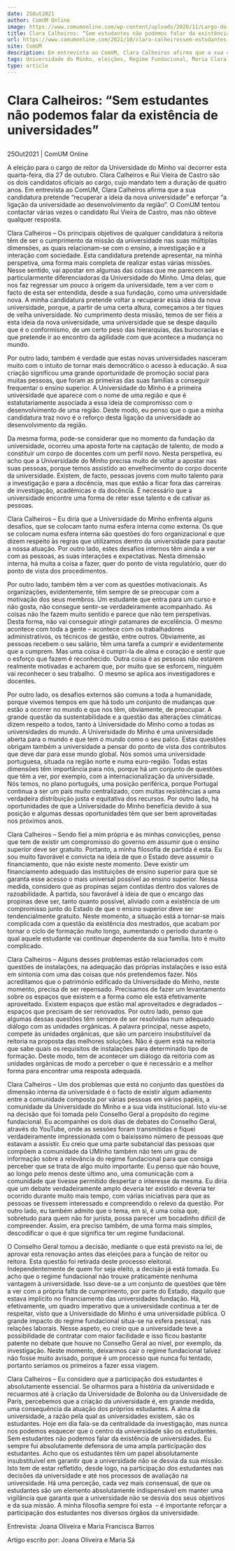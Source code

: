 ```yaml
---
date: 25Out2021
author: ComUM Online
image: https://www.comumonline.com/wp-content/uploads/2020/11/Largo-do-Paco-Braga-1500x947.jpg
title: Clara Calheiros: “Sem estudantes não podemos falar da existência de universidades”
url: https://www.comumonline.com/2021/10/clara-calheirossem-estudantes-nao-podemos-falar-da-existencia-de-universidades/
site: ComUM
description: Em entrevista ao ComUM, Clara Calheiros afirma que a sua candidatura ao cargo de reitora pretende "recuperar a ideia da nova universidade".
tags: Universidade do Minho, eleições, Regime Fundacional, Maria Clara Calheiros, Candidata ao cargo de reitora
type: article
---
```



# Clara Calheiros: “Sem estudantes não podemos falar da existência de universidades”

## 

25Out2021 | ComUM Online

A eleição para o cargo de reitor da Universidade do Minho vai decorrer esta quarta-feira, dia 27 de outubro. Clara Calheiros e Rui Vieira de Castro são os dois candidatos oficiais ao cargo, cujo mandato tem a duração de quatro anos. Em entrevista ao ComUM, Clara Calheiros afirma que a sua candidatura pretende “recuperar a ideia da nova universidade” e reforçar “a ligação da universidade ao desenvolvimento da região”. O ComUM tentou contactar várias vezes o candidato Rui Vieira de Castro, mas não obteve qualquer resposta.

Clara Calheiros – Os principais objetivos de qualquer candidatura à reitoria têm de ser o cumprimento da missão da universidade nas suas múltiplas dimensões, as quais relacionam-se com o ensino, a investigação e a interação com sociedade. Esta candidatura pretende apresentar, na minha perspetiva, uma forma mais completa de realizar estas várias missões. Nesse sentido, vai apostar em algumas das coisas que me parecem ser particularmente diferenciadoras da Universidade do Minho. Uma delas, que nos faz regressar um pouco à origem da universidade, tem a ver com o facto de esta ser entendida, desde a sua fundação, como uma universidade nova. A minha candidatura pretende voltar a recuperar essa ideia da nova universidade, porque, a partir de uma certa altura, começamos a ter tiques de velha universidade. No cumprimento desta missão, temos de ser fiéis a esta ideia da nova universidade, uma universidade que se despe daquilo que é o conformismo, de um certo peso das hierarquias, das burocracias e que pretende ir ao encontro da agilidade com que acontece a mudança no mundo.

Por outro lado, também é verdade que estas novas universidades nasceram muito com o intuito de tornar mais democrático o acesso à educação. A sua criação significou uma grande oportunidade de promoção social para muitas pessoas, que foram as primeiras das suas famílias a conseguir frequentar o ensino superior. A Universidade do Minho é a primeira universidade que aparece com o nome de uma região e que é estatutariamente associada a essa ideia de compromisso com o desenvolvimento de uma região. Deste modo, eu penso que o que a minha candidatura traz novo é o reforço desta ligação da universidade ao desenvolvimento da região.

Da mesma forma, pode-se considerar que no momento da fundação da universidade, ocorreu uma aposta forte na captação de talento, de modo a constituir um corpo de docentes com um perfil novo. Nesta perspetiva, eu acho que a Universidade do Minho precisa muito de voltar a apostar nas suas pessoas, porque temos assistido ao envelhecimento do corpo docente da universidade. Existem, de facto, pessoas jovens com muito talento para a investigação e para a docência, mas que estão a ficar fora das carreiras de investigação, académicas e da docência. É necessário que a universidade encontre uma forma de reter esse talento e de cativar as pessoas.

Clara Calheiros – Eu diria que a Universidade do Minho enfrenta alguns desafios, que se colocam tanto numa esfera interna como externa. Os que se colocam numa esfera interna são questões do foro organizacional e que dizem respeito às regras que utilizamos dentro da universidade para pautar a nossa atuação. Por outro lado, estes desafios internos têm ainda a ver com as pessoas, as suas interações e expectativas. Nesta dimensão interna, há muita a coisa a fazer, quer do ponto de vista regulatório, quer do ponto de vista dos procedimentos.

Por outro lado, também têm a ver com as questões motivacionais. As organizações, evidentemente, têm sempre de se preocupar com a motivação dos seus membros. Um estudante que entra para um curso e não gosta, não consegue sentir-se verdadeiramente acompanhado. As coisas não lhe fazem muito sentido e parece que não tem perspetivas. Desta forma, não vai conseguir atingir patamares de excelência. O mesmo acontece com toda a gente – acontece com os trabalhadores administrativos, os técnicos de gestão, entre outros. Obviamente, as pessoas recebem o seu salário, têm uma tarefa a cumprir e evidentemente que a cumprem. Mas uma coisa é cumpri-la de alma e coração e sentir que o esforço que fazem é reconhecido. Outra coisa é as pessoas não estarem realmente motivadas e acharem que, por muito que se esforcem, ninguém vai reconhecer o seu trabalho.  O mesmo se aplica aos investigadores e docentes.

Por outro lado, os desafios externos são comuns a toda a humanidade, porque vivemos tempos em que há todo um conjunto de mudanças que estão a ocorrer no mundo e que nos têm, obviamente, de preocupar. A grande questão da sustentabilidade e a questão das alterações climáticas dizem respeito a todos, tanto à Universidade do Minho como a todas as universidades do mundo. A Universidade do Minho é uma universidade aberta para o mundo e que tem o mundo como o seu palco. Estas questões obrigam também a universidade a pensar do ponto de vista dos contributos que deve dar para esse mundo global. Nós somos uma universidade portuguesa, situada na região norte e numa euro-região. Todas estas dimensões têm importância para nós, porque há um conjunto de questões que têm a ver, por exemplo, com a internacionalização da universidade. Nós temos, no plano português, uma posição periférica, porque Portugal continua a ser um país muito centralizado, com muitas resistências a uma verdadeira distribuição justa e equitativa dos recursos. Por outro lado, há oportunidades de que a Universidade do Minho beneficia devido à sua posição e algumas dessas oportunidades têm que ser bem aproveitadas nos próximos anos.

Clara Calheiros – Sendo fiel a mim própria e às minhas convicções, penso que tem de existir um compromisso do governo em assumir que o ensino superior deve ser gratuito. Portanto, a minha filosofia de partida é esta. Eu sou muito favorável e convicta na ideia de que o Estado deve assumir o financiamento, que não existe neste momento. Deve existir um financiamento adequado das instituições de ensino superior para que se garanta esse acesso o mais universal possível ao ensino superior. Nessa medida, considero que as propinas sejam contidas dentro dos valores de razoabilidade. À partida, sou favorável à ideia de que o encargo das propinas deve ser, tanto quanto possível, aliviado com a existência de um compromisso junto do Estado de que o ensino superior deve ser tendencialmente gratuito. Neste momento, a situação está a tornar-se mais complicada com a questão da existência dos mestrados, que acabam por tornar o ciclo de formação muito longo, aumentando o período durante o qual aquele estudante vai continuar dependente da sua família. Isto é muito complicado.

Clara Calheiros – Alguns desses problemas estão relacionados com questões de instalações, na adequação das próprias instalações e isso está em sintonia com uma das coisas que nós pretendemos fazer. Nós acreditamos que o património edificado da Universidade do Minho, neste momento, precisa de ser repensado. Precisamos de fazer um levantamento sobre os espaços que existem e a forma como ele está efetivamente aproveitado. Existem espaços que estão mal aproveitados e degradados – espaços que precisam de ser renovados. Por outro lado, penso que algumas dessas questões têm sempre de ser resolvidas num adequado diálogo com as unidades orgânicas. A palavra principal, nesse aspeto, compete às unidades orgânicas, que são um parceiro insubstituível da reitoria na proposta das melhores soluções. Não é quem está na reitoria que sabe quais os requisitos de instalações para determinado tipo de formação. Deste modo, tem de acontecer um diálogo da reitoria com as unidades orgânicas de modo a perceber o que é necessário e a melhor forma para encontrar uma resposta adequada.

Clara Calheiros – Um dos problemas que está no conjunto das questões da dimensão interna da universidade é o facto de existir algum adiamento entre a comunidade composta por várias pessoas em vários papéis, a comunidade da Universidade do Minho e a sua vida institucional. Isto viu-se na decisão que foi tomada pelo Conselho Geral a propósito do regime fundacional. Eu acompanhei os dois dias de debates do Conselho Geral, através do YouTube, onde as sessões foram transmitidas e fiquei verdadeiramente impressionada com o baixíssimo número de pessoas que estavam a assistir. Eu creio que uma parte substancial das pessoas que compõem a comunidade da UMinho também não tem um grau de informação sobre a relevância do regime fundacional para que consiga perceber que se trata de algo muito importante. Eu penso que não houve, ao longo pelo menos deste último ano, uma comunicação com a comunidade que tivesse permitido despertar o interesse da mesma. Eu diria que um debate verdadeiramente amplo deveria ter existido e deveria ter ocorrido durante muito mais tempo, com várias iniciativas para que as pessoas se tivessem interessado e compreendido o relevo da questão. Por outro lado, eu também admito que o tema, em si, é uma coisa que, sobretudo para quem não for jurista, possa parecer um bocadinho difícil de compreender. Assim, era preciso também, de uma forma mais simples, descodificar o que é que significa ter um regime fundacional.

O Conselho Geral tomou a decisão, mediante o que está previsto na lei, de aprovar esta renovação antes das eleições para a função de reitor ou reitora. Esta questão foi retirada deste processo eleitoral. Independentemente de quem for seja eleito, a decisão já está tomada. Eu acho que o regime fundacional não trouxe praticamente nenhuma vantagem à universidade. Isso deve-se a um conjunto de questões que têm a ver com a própria falta de cumprimento, por parte do Estado, daquilo que estava implícito no financiamento das universidades fundação. Há, efetivamente, um quadro imperativo que a universidade continua a ter de respeitar, visto que a Universidade do Minho é uma universidade pública. O grande impacto do regime fundacional situa-se na esfera pessoal, nas relações laborais. Nesse aspeto, eu creio que a universidade teve a possibilidade de contratar com maior facilidade e isso ficou bastante patente no debate que houve no Conselho Geral ao nível, por exemplo, da investigação. Neste momento, deixarmos cair o regime fundacional talvez não fosse muito avisado, porque é um processo que nunca foi tentado, portanto seríamos os primeiros a fazer essa viagem.

Clara Calheiros – Eu considero que a participação dos estudantes é absolutamente essencial. Se olharmos para a história da universidade e recuarmos até à criação da Universidade de Bolonha ou da Universidade de Paris, percebemos que a criação da universidade é, em grande medida, uma consequência da atuação dos próprios estudantes. A alma da universidade, a razão pela qual as universidades existem, são os estudantes. Hoje em dia fala-se da centralidade da investigação, mas nunca nos podemos esquecer que o centro da universidade são os estudantes. Sem estudantes não podemos falar da existência de universidades. Eu sempre fui absolutamente defensora de uma ampla participação dos estudantes. Acho que os estudantes têm um papel absolutamente insubstituível em garantir que a universidade não se desvia da sua missão. Isto tem de estar refletido, desde logo, na participação dos estudantes nas decisões da universidade e até nos processos de avaliação na universidade. Há uma perceção, cada vez mais consensual, de que os estudantes são um elemento absolutamente indispensável em manter uma vigilância que garanta que a universidade não se desvia dos seus objetivos e da sua missão. A minha filosofia sempre foi esta  – é importante reforçar a participação dos estudantes nos diversos órgãos da universidade.

Entrevista: Joana Oliveira e Maria Francisca Barros

Artigo escrito por: Joana Oliveira e Maria Sá




